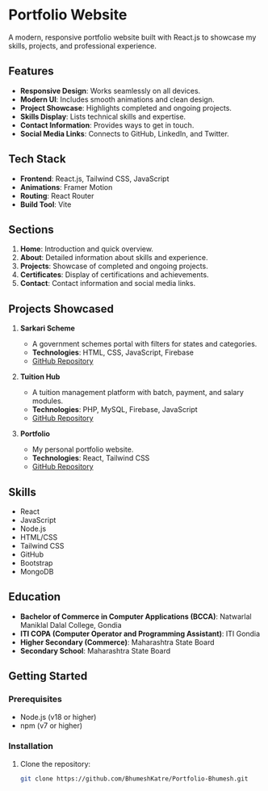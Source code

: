 # Portfolio Website

A modern, responsive portfolio website built with React.js to showcase my skills, projects, and professional experience.

## Features

- **Responsive Design**: Works seamlessly on all devices.
- **Modern UI**: Includes smooth animations and clean design.
- **Project Showcase**: Highlights completed and ongoing projects.
- **Skills Display**: Lists technical skills and expertise.
- **Contact Information**: Provides ways to get in touch.
- **Social Media Links**: Connects to GitHub, LinkedIn, and Twitter.

## Tech Stack

- **Frontend**: React.js, Tailwind CSS, JavaScript
- **Animations**: Framer Motion
- **Routing**: React Router
- **Build Tool**: Vite

## Sections

1. **Home**: Introduction and quick overview.
2. **About**: Detailed information about skills and experience.
3. **Projects**: Showcase of completed and ongoing projects.
4. **Certificates**: Display of certifications and achievements.
5. **Contact**: Contact information and social media links.

## Projects Showcased

1. **Sarkari Scheme**
   - A government schemes portal with filters for states and categories.
   - **Technologies**: HTML, CSS, JavaScript, Firebase
   - [GitHub Repository](https://github.com/BhumeshKatre/Sarkari-Sahayata.git)

2. **Tuition Hub**
   - A tuition management platform with batch, payment, and salary modules.
   - **Technologies**: PHP, MySQL, Firebase, JavaScript
   - [GitHub Repository](https://github.com/chandraprakashbagde/tuitionapp.git)

3. **Portfolio**
   - My personal portfolio website.
   - **Technologies**: React, Tailwind CSS
   - [GitHub Repository](https://github.com/BhumeshKatre/Portfolio-Bhumesh.git)

## Skills

- React
- JavaScript
- Node.js
- HTML/CSS
- Tailwind CSS
- GitHub
- Bootstrap
- MongoDB

## Education

- **Bachelor of Commerce in Computer Applications (BCCA)**: Natwarlal Maniklal Dalal College, Gondia
- **ITI COPA (Computer Operator and Programming Assistant)**: ITI Gondia
- **Higher Secondary (Commerce)**: Maharashtra State Board
- **Secondary School**: Maharashtra State Board

## Getting Started

### Prerequisites

- Node.js (v18 or higher)
- npm (v7 or higher)

### Installation

1. Clone the repository:
   ```bash
   git clone https://github.com/BhumeshKatre/Portfolio-Bhumesh.git
